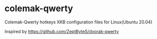 # colemak-qwerty
Colemak-Qwerty hotkeys XKB configuration files for Linux(Ubuntu 20.04)

Inspired by https://github.com/ZeptByteS/dvorak-qwerty
